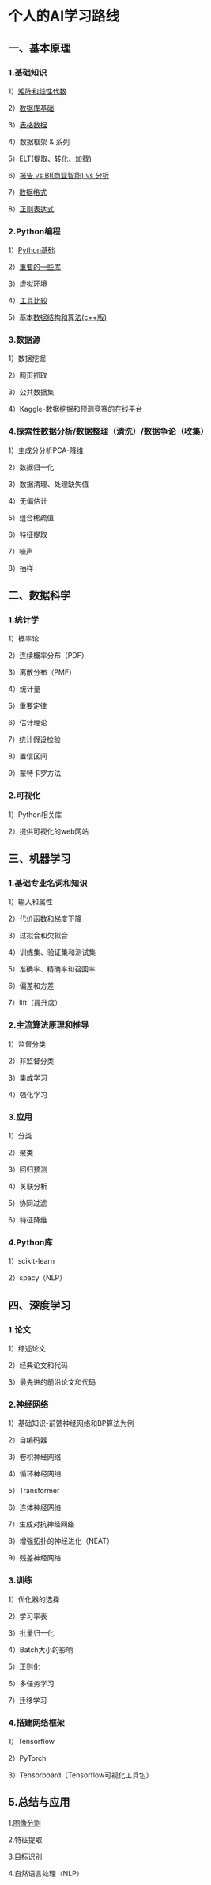 # 个人的AI学习路线

## 一、基本原理

### 1.基础知识

1）[矩阵和线性代数](./content/矩阵和线性代数.md)

2）[数据库基础](./content/数据库基础.md)

3）[表格数据](./content/表格数据.md)

4）数据框架 & 系列

5）[ELT(提取、转化、加载)](./content/ELT(数据仓库).md)

6）[报告 vs BI(商业智能) vs 分析](./content/报告_BI(商业智能)_分析.md)

7）[数据格式](./content/数据格式.md)

8）[正则表达式](./content/正则表达式.md)

### 2.Python编程

1）[Python基础](./content/Python基础.md)

2）[重要的一些库](./content/重要的一些库.md)

3）[虚拟环境](./content/虚拟环境.md)

4）[工具比较](./content/工具比较.md)

5）[基本数据结构和算法(c++版)](./content/基本数据结构和算法(c++版).md)

### 3.数据源

1）数据挖掘

2）网页抓取

3）公共数据集

4）Kaggle-数据挖掘和预测竞赛的在线平台

### 4.探索性数据分析/数据整理（清洗）/数据争论（收集）

1）主成分分析PCA-降维

2）数据归一化

3）数据清理、处理缺失值

4）无偏估计

5）组合稀疏值

6）特征提取

7）噪声

8）抽样

## 二、数据科学

### 1.统计学

1）概率论

2）连续概率分布（PDF）

3）离散分布（PMF）

4）统计量

5）重要定律

6）估计理论

7）统计假设检验

8）置信区间

9）蒙特卡罗方法

### 2.可视化

1）Python相关库

2）提供可视化的web网站

## 三、机器学习

### 1.基础专业名词和知识

1）输入和属性

2）代价函数和梯度下降

3）过拟合和欠拟合

4）训练集、验证集和测试集

5）准确率、精确率和召回率

6）偏差和方差

7）lift（提升度）

### 2.主流算法原理和推导

1）监督分类

2）非监督分类

3）集成学习

4）强化学习

### 3.应用

1）分类

2）聚类

3）回归预测

4）关联分析

5）协同过滤

6）特征降维

### 4.Python库

1）scikit-learn

2）spacy（NLP）

## 四、深度学习

### 1.论文

1）综述论文

2）经典论文和代码

3）最先进的前沿论文和代码

### 2.神经网络

1）基础知识-前馈神经网络和BP算法为例

2）自编码器

3）卷积神经网络

4）循环神经网络

5）Transformer

6）连体神经网络

7）生成对抗神经网络

8）增强拓扑的神经进化（NEAT）

9）残差神经网络

### 3.训练

1）优化器的选择

2）学习率表

3）批量归一化

4）Batch大小的影响

5）正则化

6）多任务学习

7）迁移学习

### 4.搭建网络框架

1）Tensorflow

2）PyTorch

3）Tensorboard（Tensorflow可视化工具包）

## 5.总结与应用

1.[图像分割](./content/图像分割.md)

2.特征提取

3.目标识别

4.自然语言处理（NLP）